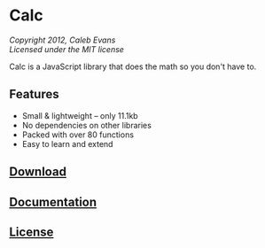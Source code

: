 # Calc  
*Copyright 2012, Caleb Evans*  
*Licensed under the MIT license*  

Calc is a JavaScript library that does the math so you don't have to.

## Features

* Small & lightweight – only 11.1kb
* No dependencies on other libraries
* Packed with over 80 functions
* Easy to learn and extend

## [Download](http://calebevans.me/projects/calc/download.html)

## [Documentation](http://calebevans.me/projects/calc/docs.html)

## [License](https://github.com/caleb531/calc/blob/master/license.txt)